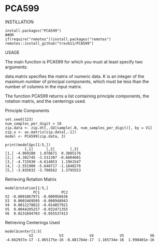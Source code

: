 # PCA599

INSTILLATION

```{r}
install.packages("PCA599")
##OR
if(require("remotes"))install.packages("remotes")
remotes::install_github("trevb11/PCA599")
```

USAGE

The main function is PCA599 for which you must at least specify two arguments:

data.matrix specifies the matrix of numeric data.
K is an integer of the maximum number of principal components, which must be less than the number of columns in the input matrix.

The function PCA599 returns a list containing principle components, the rotation matrix, and the centerings used.

Principle Components
```{r}
set.seed(123)
num_samples_per_digit = 10
zip.data <- zip.dt[,.SD[sample(.N, num_samples_per_digit)], by = V1]
zip.x <- as.matrix(zip.data[,-1])
model <- PCA599(zip.data, 3)

print(model$pc[1:5,])
         [,1]      [,2]       [,3]
[1,] -4.969280  1.078671  0.3085176
[2,] -4.302745 -3.531307 -0.6804601
[3,] -4.715930 -4.614853  1.1961547
[4,] -2.551909 -5.640717 -1.1840276
[5,] -3.035032 -3.708562  1.3795553

```
Retrieving Rotation Matrix

```{r}
model$rotation[1:5,]
             PC1          PC2
V2 -0.0001067971 -0.000956636
V3  0.0003469505 -0.008948943
V4  0.0012278022 -0.014857921
V5  0.0044205257 -0.032471355
V6  0.0231694703 -0.055537413

```
Retrieving Centerings Used
```{r}
model$center[1:5]
           V2            V3            V4            V5            V6 
-4.662937e-17 -1.865175e-16 -8.881784e-17  1.165734e-16  1.998401e-16 
```
